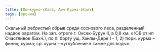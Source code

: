```yaml
---
title: [Люнкурма-❮Кая❯, Аюн-Курма-❮Кая❯]
tags: [ороним]
---
```


Скальный ребристый обрыв среди соснового леса, разделенный надвое оврагом. На
зап. отроге г. Оксек-Бурун II, в 0,8 км. к ЮВ от нп Счастливое (Бахч.), по п.
борту ущ. Ханлы-Дере I – 1, 2) тюрк. курма – финик; хурма; ср. курна –
«углубление в камне для воды».
